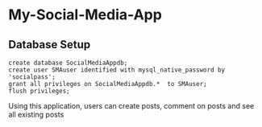 # My-Social-Media-App


## Database Setup

```mysql
create database SocialMediaAppdb;
create user SMAuser identified with mysql_native_password by 'socialpass';
grant all privileges on SocialMediaAppdb.*  to SMAuser;
flush privileges;
```

Using this application, users can create posts, comment on posts and see all existing posts
